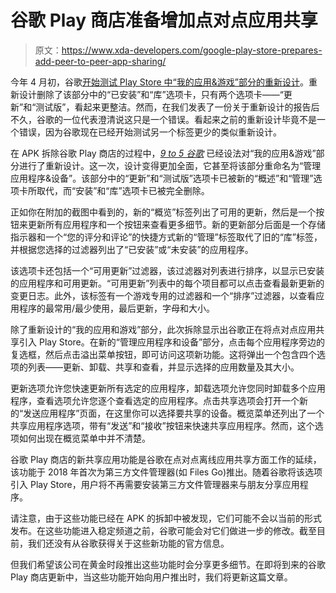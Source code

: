 # 谷歌 Play 商店准备增加点对点应用共享

> 原文：<https://www.xda-developers.com/google-play-store-prepares-add-peer-to-peer-app-sharing/>

今年 4 月初，谷歌[开始测试 Play Store 中“我的应用&游戏”部分的重新设计](https://www.xda-developers.com/google-play-store-tests-cleaner-my-apps-screen-removing-library-tab/)。重新设计删除了该部分中的“已安装”和“库”选项卡，只有两个选项卡——“更新”和“测试版”，看起来更整洁。然而，在我们发表了一份关于重新设计的报告后不久，谷歌的一位代表澄清说这只是一个错误。看起来之前的重新设计毕竟不是一个错误，因为谷歌现在已经开始测试另一个标签更少的类似重新设计。

在 APK 拆除谷歌 Play 商店的过程中，*[9 to 5 谷歌](https://9to5google.com/2020/09/10/google-play-manage-apps/)* 已经设法对“我的应用&游戏”部分进行了重新设计。这一次，设计变得更加全面，它甚至将该部分重命名为“管理应用程序&设备”。该部分中的“更新”和“测试版”选项卡已被新的“概述”和“管理”选项卡所取代，而“安装”和“库”选项卡已被完全删除。

正如你在附加的截图中看到的，新的“概览”标签列出了可用的更新，然后是一个按钮来更新所有应用程序和一个按钮来查看更多细节。新的更新部分后面是一个存储指示器和一个“您的评分和评论”的快捷方式新的“管理”标签取代了旧的“库”标签，并根据您选择的过滤器列出了“已安装”或“未安装”的应用程序。

该选项卡还包括一个“可用更新”过滤器，该过滤器对列表进行排序，以显示已安装的应用程序和可用更新。“可用更新”列表中的每个项目都可以点击查看最新更新的变更日志。此外，该标签有一个游戏专用的过滤器和一个“排序”过滤器，以查看应用程序的最常用/最少使用，最后更新，字母和大小。

除了重新设计的“我的应用和游戏”部分，此次拆除显示出谷歌正在将点对点应用共享引入 Play Store。在新的“管理应用程序和设备”部分，点击每个应用程序旁边的复选框，然后点击溢出菜单按钮，即可访问这项新功能。这将弹出一个包含四个选项的列表——更新、卸载、共享和查看，并显示选择的应用数量及其大小。

更新选项允许您快速更新所有选定的应用程序，卸载选项允许您同时卸载多个应用程序，查看选项允许您逐个查看选定的应用程序。点击共享选项会打开一个新的“发送应用程序”页面，在这里你可以选择要共享的设备。概览菜单还列出了一个共享应用程序选项，带有“发送”和“接收”按钮来快速共享应用程序。然而，这个选项如何出现在概览菜单中并不清楚。

谷歌 Play 商店的新共享应用功能是谷歌在点对点离线应用共享方面工作的延续，该功能于 2018 年首次为第三方文件管理器(如 Files Go)推出。随着谷歌将该选项引入 Play Store，用户将不再需要安装第三方文件管理器来与朋友分享应用程序。

请注意，由于这些功能已经在 APK 的拆卸中被发现，它们可能不会以当前的形式发布。在这些功能进入稳定频道之前，谷歌可能会对它们做进一步的修改。截至目前，我们还没有从谷歌获得关于这些新功能的官方信息。

但我们希望该公司在黄金时段推出这些功能时会分享更多细节。在即将到来的谷歌 Play 商店更新中，当这些功能开始向用户推出时，我们将更新这篇文章。